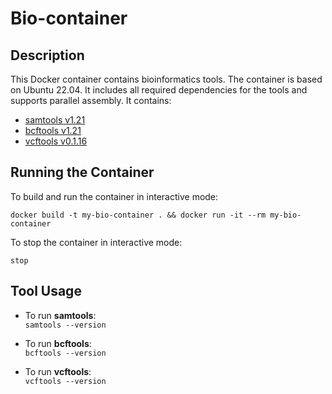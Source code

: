 # Bio-container

## Description

This Docker container contains bioinformatics tools. The container is based on Ubuntu 22.04. It includes all required
dependencies for the tools and supports parallel
assembly. It contains:

* [samtools v1.21](https://github.com/samtools/samtools)
* [bcftools v1.21](https://github.com/samtools/bcftools)
* [vcftools v0.1.16](https://github.com/vcftools/vcftools)

## Running the Container

To build and run the container in interactive mode:

    docker build -t my-bio-container . && docker run -it --rm my-bio-container

To stop the container in interactive mode:

    stop

## Tool Usage

- To run **samtools**:  
  `samtools --version`

- To run **bcftools**:  
  `bcftools --version`

- To run **vcftools**:  
  `vcftools --version`